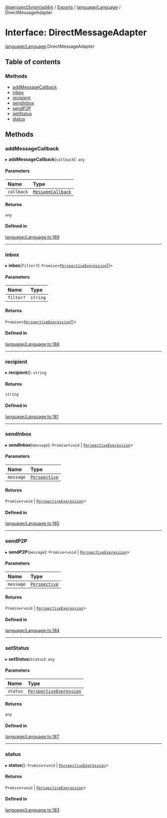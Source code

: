 [@perspect3vism/ad4m](../README.md) / [Exports](../modules.md) / [language/Language](../modules/language_Language.md) / DirectMessageAdapter

# Interface: DirectMessageAdapter

[language/Language](../modules/language_Language.md).DirectMessageAdapter

## Table of contents

### Methods

- [addMessageCallback](language_Language.DirectMessageAdapter.md#addmessagecallback)
- [inbox](language_Language.DirectMessageAdapter.md#inbox)
- [recipient](language_Language.DirectMessageAdapter.md#recipient)
- [sendInbox](language_Language.DirectMessageAdapter.md#sendinbox)
- [sendP2P](language_Language.DirectMessageAdapter.md#sendp2p)
- [setStatus](language_Language.DirectMessageAdapter.md#setstatus)
- [status](language_Language.DirectMessageAdapter.md#status)

## Methods

### addMessageCallback

▸ **addMessageCallback**(`callback`): `any`

#### Parameters

| Name | Type |
| :------ | :------ |
| `callback` | [`MessageCallback`](../modules/language_Language.md#messagecallback) |

#### Returns

`any`

#### Defined in

[language/Language.ts:189](https://github.com/perspect3vism/ad4m/blob/e76a46f1/core/src/language/Language.ts#L189)

___

### inbox

▸ **inbox**(`filter?`): `Promise`<[`PerspectiveExpression`](../classes/perspectives_Perspective.PerspectiveExpression.md)[]\>

#### Parameters

| Name | Type |
| :------ | :------ |
| `filter?` | `string` |

#### Returns

`Promise`<[`PerspectiveExpression`](../classes/perspectives_Perspective.PerspectiveExpression.md)[]\>

#### Defined in

[language/Language.ts:188](https://github.com/perspect3vism/ad4m/blob/e76a46f1/core/src/language/Language.ts#L188)

___

### recipient

▸ **recipient**(): `string`

#### Returns

`string`

#### Defined in

[language/Language.ts:181](https://github.com/perspect3vism/ad4m/blob/e76a46f1/core/src/language/Language.ts#L181)

___

### sendInbox

▸ **sendInbox**(`message`): `Promise`<`void` \| [`PerspectiveExpression`](../classes/perspectives_Perspective.PerspectiveExpression.md)\>

#### Parameters

| Name | Type |
| :------ | :------ |
| `message` | [`Perspective`](../classes/perspectives_Perspective.Perspective.md) |

#### Returns

`Promise`<`void` \| [`PerspectiveExpression`](../classes/perspectives_Perspective.PerspectiveExpression.md)\>

#### Defined in

[language/Language.ts:185](https://github.com/perspect3vism/ad4m/blob/e76a46f1/core/src/language/Language.ts#L185)

___

### sendP2P

▸ **sendP2P**(`message`): `Promise`<`void` \| [`PerspectiveExpression`](../classes/perspectives_Perspective.PerspectiveExpression.md)\>

#### Parameters

| Name | Type |
| :------ | :------ |
| `message` | [`Perspective`](../classes/perspectives_Perspective.Perspective.md) |

#### Returns

`Promise`<`void` \| [`PerspectiveExpression`](../classes/perspectives_Perspective.PerspectiveExpression.md)\>

#### Defined in

[language/Language.ts:184](https://github.com/perspect3vism/ad4m/blob/e76a46f1/core/src/language/Language.ts#L184)

___

### setStatus

▸ **setStatus**(`status`): `any`

#### Parameters

| Name | Type |
| :------ | :------ |
| `status` | [`PerspectiveExpression`](../classes/perspectives_Perspective.PerspectiveExpression.md) |

#### Returns

`any`

#### Defined in

[language/Language.ts:187](https://github.com/perspect3vism/ad4m/blob/e76a46f1/core/src/language/Language.ts#L187)

___

### status

▸ **status**(): `Promise`<`void` \| [`PerspectiveExpression`](../classes/perspectives_Perspective.PerspectiveExpression.md)\>

#### Returns

`Promise`<`void` \| [`PerspectiveExpression`](../classes/perspectives_Perspective.PerspectiveExpression.md)\>

#### Defined in

[language/Language.ts:183](https://github.com/perspect3vism/ad4m/blob/e76a46f1/core/src/language/Language.ts#L183)
